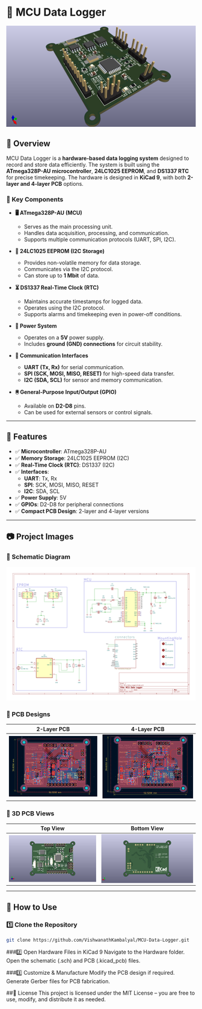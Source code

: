 # 📌 MCU Data Logger

![Project Banner](https://github.com/VishwanathKambalyal/MCU-Data-Logger/blob/main/images/3d%20mixed%20view.png)

## 📖 Overview

MCU Data Logger is a **hardware-based data logging system** designed to record and store data efficiently. The system is built using the **ATmega328P-AU microcontroller**, **24LC1025 EEPROM**, and **DS1337 RTC** for precise timekeeping. The hardware is designed in **KiCad 9**, with both **2-layer and 4-layer PCB** options.

### 🔹 Key Components

- **🖥️ ATmega328P-AU (MCU)**
  - Serves as the main processing unit.
  - Handles data acquisition, processing, and communication.
  - Supports multiple communication protocols (UART, SPI, I2C).

- **💾 24LC1025 EEPROM (I2C Storage)**
  - Provides non-volatile memory for data storage.
  - Communicates via the I2C protocol.
  - Can store up to **1 Mbit** of data.

- **⏳ DS1337 Real-Time Clock (RTC)**
  - Maintains accurate timestamps for logged data.
  - Operates using the I2C protocol.
  - Supports alarms and timekeeping even in power-off conditions.

- **🔌 Power System**
  - Operates on a **5V** power supply.
  - Includes **ground (GND) connections** for circuit stability.

- **📡 Communication Interfaces**
  - **UART (Tx, Rx)** for serial communication.
  - **SPI (SCK, MOSI, MISO, RESET)** for high-speed data transfer.
  - **I2C (SDA, SCL)** for sensor and memory communication.

- **🖲️ General-Purpose Input/Output (GPIO)**
  - Available on **D2-D8** pins.
  - Can be used for external sensors or control signals.

---

## 🔧 Features

- ✅ **Microcontroller**: ATmega328P-AU
- ✅ **Memory Storage**: 24LC1025 EEPROM (I2C)
- ✅ **Real-Time Clock (RTC)**: DS1337 (I2C)
- ✅ **Interfaces**:
  - **UART**: Tx, Rx
  - **SPI**: SCK, MOSI, MISO, RESET
  - **I2C**: SDA, SCL
- ✅ **Power Supply**: 5V
- ✅ **GPIOs**: D2-D8 for peripheral connections
- ✅ **Compact PCB Design**: 2-layer and 4-layer versions

---

## 📷 Project Images

### 🔹 Schematic Diagram

![Schematic Diagram](https://github.com/VishwanathKambalyal/MCU-Data-Logger/blob/main/images/MCU_Data_Logger.svg)

### 🔹 PCB Designs

| 2-Layer PCB                          | 4-Layer PCB                          |
| ------------------------------------ | ------------------------------------ |
| ![2-Layer PCB](https://github.com/VishwanathKambalyal/MCU-Data-Logger/blob/main/images/2_Layer_PCB.png)  | ![4-Layer PCB](https://github.com/VishwanathKambalyal/MCU-Data-Logger/blob/main/images/4_Layer_PCB.png)  |

### 🔹 3D PCB Views

| Top View                             | Bottom View                          |
| ------------------------------------ | ------------------------------------ |
| ![Top View](https://github.com/VishwanathKambalyal/MCU-Data-Logger/blob/main/images/3d%20Front%20view.png)       | ![Bottom View](https://github.com/VishwanathKambalyal/MCU-Data-Logger/blob/main/images/3d%20bottom%20view.png)  |

---

## 🔌 How to Use

### 1️⃣ Clone the Repository
```bash
git clone https://github.com/VishwanathKambalyal/MCU-Data-Logger.git
```
###2️⃣ Open Hardware Files in KiCad 9
Navigate to the Hardware folder.
Open the schematic (.sch) and PCB (.kicad_pcb) files.

###3️⃣ Customize & Manufacture
Modify the PCB design if required.
Generate Gerber files for PCB fabrication.

##📜 License
This project is licensed under the MIT License – you are free to use, modify, and distribute it as needed.
